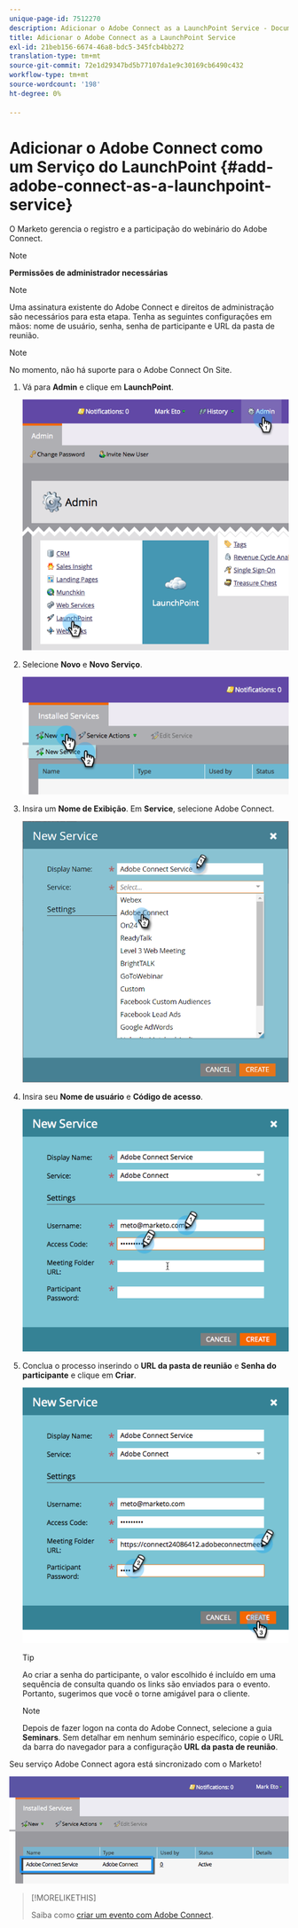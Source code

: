 ```yaml
---
unique-page-id: 7512270
description: Adicionar o Adobe Connect as a LaunchPoint Service - Documentos da Marketo - Documentação do produto
title: Adicionar o Adobe Connect as a LaunchPoint Service
exl-id: 21beb156-6674-46a8-bdc5-345fcb4bb272
translation-type: tm+mt
source-git-commit: 72e1d29347bd5b77107da1e9c30169cb6490c432
workflow-type: tm+mt
source-wordcount: '198'
ht-degree: 0%

---
```


# Adicionar o Adobe Connect como um Serviço do LaunchPoint {#add-adobe-connect-as-a-launchpoint-service}

O Marketo gerencia o registro e a participação do webinário do Adobe Connect.

>[!NOTE]
>
>**Permissões de administrador necessárias**

>[!NOTE]
>
>Uma assinatura existente do Adobe Connect e direitos de administração são necessários para esta etapa. Tenha as seguintes configurações em mãos: nome de usuário, senha, senha de participante e URL da pasta de reunião.

>[!NOTE]
>
>No momento, não há suporte para o Adobe Connect On Site.

1. Vá para **Admin** e clique em **LaunchPoint**.

   ![](assets/image2015-4-22-11-3a33-3a51.png)

1. Selecione **Novo** e **Novo Serviço**.

   ![](assets/image2015-4-22-11-3a40-3a19.png)

1. Insira um **Nome de Exibição**. Em **Service**, selecione Adobe Connect.

   ![](assets/new-service-adobe-connect.png)

1. Insira seu **Nome de usuário** e **Código de acesso**.

   ![](assets/image2015-4-22-11-3a50-3a6.png)

1. Conclua o processo inserindo o **URL da pasta de reunião** e **Senha do participante** e clique em **Criar**.

   ![](assets/image2015-4-22-11-3a55-3a36.png)

   >[!TIP]
   >
   >Ao criar a senha do participante, o valor escolhido é incluído em uma sequência de consulta quando os links são enviados para o evento. Portanto, sugerimos que você o torne amigável para o cliente.

   >[!NOTE]
   >
   >Depois de fazer logon na conta do Adobe Connect, selecione a guia **Seminars**. Sem detalhar em nenhum seminário específico, copie o URL da barra do navegador para a configuração **URL da pasta de reunião**.

Seu serviço Adobe Connect agora está sincronizado com o Marketo!

![](assets/adobe-connect-service.png)

>[!MORELIKETHIS]
>
>Saiba como [criar um evento com Adobe Connect](/help/marketo/product-docs/demand-generation/events/create-an-event/create-an-event-with-adobe-connect.md).
